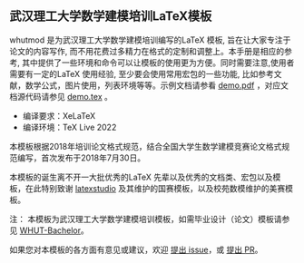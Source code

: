## 武汉理工大学数学建模培训LaTeX模板

whutmod 是为武汉理工大学数学建模培训编写的LaTeX 模板, 旨在让大家专注于论文的内容写作, 而不用花费过多精力在格式的定制和调整上。本手册是相应的参考, 其中提供了一些环境和命令可以让模板的使用更为方便。同时需要注意,使用者需要有一定的LaTeX 使用经验, 至少要会使用常用宏包的一些功能, 比如参考文献，数学公式，图片使用，列表环境等等。示例文档请参看 [demo.pdf](https://github.com/huangyxi/whutmod/releases/latest/download/demo.pdf) ，对应文档源代码请参见 [demo.tex](https://github.com/huangyxi/whutmod/blob/master/demo.tex) 。

- 编译要求：XeLaTeX
- 编译环境：TeX Live 2022

本模板根据2018年培训论文格式规范，结合全国大学生数学建模竞赛论文格式规范编写，首次发布于2018年7月30日。

本模板的诞生离不开一大批优秀的LaTeX 先辈以及优秀的文档类、宏包以及模板，在此特别致谢 [latexstudio](https://github.com/latexstudio "GitHub: latexstudio") 及其维护的国赛模板，以及校苑数模维护的美赛模板。


注：
本模板为武汉理工大学数学建模培训模板，如需毕业设计（论文）模板请参见 [WHUT-Bachelor](https://github.com/huangyxi/WHUT-Bachelor "GitHub: 武汉理工大学本科生毕业设计（论文） LaTeX 模板")。

如果您对本模板的各方面有意见或建议，欢迎 [提出 issue](https://github.com/huangyxi/whutmod/issues/new/choose "New issue")，或 [提出 PR](https://github.com/huangyxi/whutmod/compare "New pull request")。
